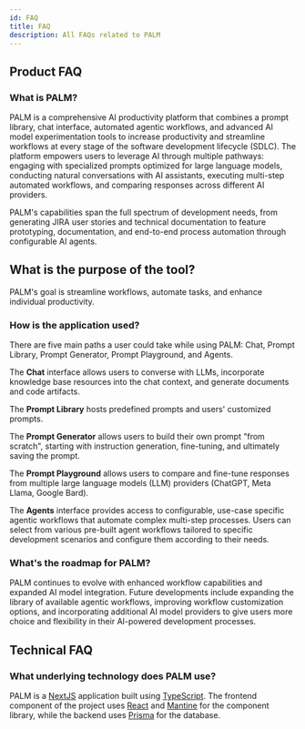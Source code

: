 ```yaml
---
id: FAQ
title: FAQ
description: All FAQs related to PALM
---
```


## Product FAQ

### What is PALM?

PALM is a comprehensive AI productivity platform that combines a prompt library, chat interface, automated agentic workflows, and advanced AI model experimentation tools to increase productivity and streamline workflows at every stage of the software development lifecycle (SDLC). The platform empowers users to leverage AI through multiple pathways: engaging with specialized prompts optimized for large language models, conducting natural conversations with AI assistants, executing multi-step automated workflows, and comparing responses across different AI providers.

PALM's capabilities span the full spectrum of development needs, from generating JIRA user stories and technical documentation to feature prototyping, documentation, and end-to-end process automation through configurable AI agents.

## What is the purpose of the tool?

PALM's goal is streamline workflows, automate tasks, and enhance individual productivity.

### How is the application used?

There are five main paths a user could take while using PALM: Chat, Prompt Library, Prompt Generator, Prompt Playground, and Agents.

The **Chat** interface allows users to converse with LLMs, incorporate knowledge base resources into the chat context, and generate documents and code artifacts.

The **Prompt Library** hosts predefined prompts and users' customized prompts.

The **Prompt Generator** allows users to build their own prompt "from scratch", starting with instruction generation, fine-tuning, and ultimately saving the prompt.

The **Prompt Playground** allows users to compare and fine-tune responses from multiple large language models (LLM) providers (ChatGPT, Meta Llama, Google Bard).

The **Agents** interface provides access to configurable, use-case specific agentic workflows that automate complex multi-step processes. Users can select from various pre-built agent workflows tailored to specific development scenarios and configure them according to their needs.

### What's the roadmap for PALM?

PALM continues to evolve with enhanced workflow capabilities and expanded AI model integration. Future developments include expanding the library of available agentic workflows, improving workflow customization options, and incorporating additional AI model providers to give users more choice and flexibility in their AI-powered development processes.

## Technical FAQ

### What underlying technology does PALM use?

PALM is a [NextJS](https://nextjs.org/) application built using [TypeScript](https://www.typescriptlang.org/). The frontend component of the project uses [React](https://react.dev/) and [Mantine](https://v6.mantine.dev/) for the component library, while the backend uses [Prisma](https://www.prisma.io/) for the database.
